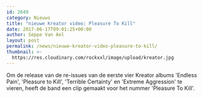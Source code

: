 ```yaml
---
id: 2649
category: Nieuws
title: "nieuwe Kreator video: Pleasure To Kill"
date: 2017-06-17T09:01:25+00:00
author: Seppe Van Ael
layout: post
permalink: /news/nieuwe-kreator-video-pleasure-to-kill/
thumbnail: >-
  https://res.cloudinary.com/rockxxl/image/upload/kreator.jpg
---
```

Om de release van de re-issues van de eerste vier Kreator albums 'Endless Pain', 'Pleasure to Kill', 'Terrible Certainty' en 'Extreme Aggression' te vieren, heeft de band een clip gemaakt voor het nummer 'Pleasure To Kill'.
